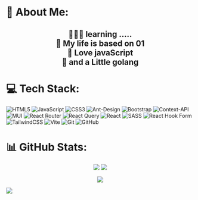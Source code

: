 	
# 💫 About Me:
<div align="center">
	<h2>
		
👨🏻‍💻   learning .....<br>💎    My life is based on 01<br>🦅    Love javaScript<br>🦦   and a Little golang
	</h2>
</div>


# 💻 Tech Stack:

![HTML5](https://img.shields.io/badge/html5-%23E34F26.svg?style=plastic&logo=html5&logoColor=white) ![JavaScript](https://img.shields.io/badge/javascript-%23323330.svg?style=plastic&logo=javascript&logoColor=%23F7DF1E) ![CSS3](https://img.shields.io/badge/css3-%231572B6.svg?style=plastic&logo=css3&logoColor=white) ![Ant-Design](https://img.shields.io/badge/-AntDesign-%230170FE?style=plastic&logo=ant-design&logoColor=white) ![Bootstrap](https://img.shields.io/badge/bootstrap-%238511FA.svg?style=plastic&logo=bootstrap&logoColor=white) ![Context-API](https://img.shields.io/badge/Context--Api-000000?style=plastic&logo=react) ![MUI](https://img.shields.io/badge/MUI-%230081CB.svg?style=plastic&logo=mui&logoColor=white) ![React Router](https://img.shields.io/badge/React_Router-CA4245?style=plastic&logo=react-router&logoColor=white) ![React Query](https://img.shields.io/badge/-React%20Query-FF4154?style=plastic&logo=react%20query&logoColor=white) ![React](https://img.shields.io/badge/react-%2320232a.svg?style=plastic&logo=react&logoColor=%2361DAFB) ![SASS](https://img.shields.io/badge/SASS-hotpink.svg?style=plastic&logo=SASS&logoColor=white) ![React Hook Form](https://img.shields.io/badge/React%20Hook%20Form-%23EC5990.svg?style=plastic&logo=reacthookform&logoColor=white) ![TailwindCSS](https://img.shields.io/badge/tailwindcss-%2338B2AC.svg?style=plastic&logo=tailwind-css&logoColor=white) ![Vite](https://img.shields.io/badge/vite-%23646CFF.svg?style=plastic&logo=vite&logoColor=white) ![Git](https://img.shields.io/badge/git-%23F05033.svg?style=plastic&logo=git&logoColor=white) ![GitHub](https://img.shields.io/badge/github-%23121011.svg?style=plastic&logo=github&logoColor=white)

# 📊 GitHub Stats:
<div align="center">
	
![](https://github-readme-stats.vercel.app/api?username=amir2002-js&theme=transparent&hide_border=false&include_all_commits=true&count_private=false)
![](https://github-readme-streak-stats.herokuapp.com/?user=amir2002-js&theme=transparent&hide_border=false)
</br>

![](https://github-readme-stats.vercel.app/api/top-langs/?username=amir2002-js&theme=transparent&hide_border=false&include_all_commits=true&count_private=false&layout=compact)
</div

---
[![](https://visitcount.itsvg.in/api?id=amir2002-js&icon=0&color=0)](https://visitcount.itsvg.in)

<!-- Proudly created with GPRM ( https://gprm.itsvg.in ) -->
